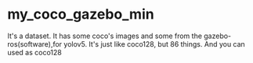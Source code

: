 # my_coco_gazebo_min
It's a dataset. It has some coco's images and some from the gazebo-ros(software),for yolov5.
It's just like coco128, but 86 things. And you can used as coco128
